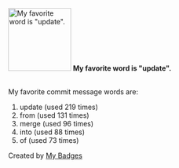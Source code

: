 <img src="https://my-badges.github.io/my-badges/favorite-word.png" alt="My favorite word is &quot;update&quot;." title="My favorite word is &quot;update&quot;." width="128">
<strong>My favorite word is &quot;update&quot;.</strong>
<br><br>

My favorite commit message words are:

1. update (used 219 times)
2. from (used 131 times)
3. merge (used 96 times)
4. into (used 88 times)
5. of (used 73 times)


Created by <a href="https://github.com/my-badges/my-badges">My Badges</a>